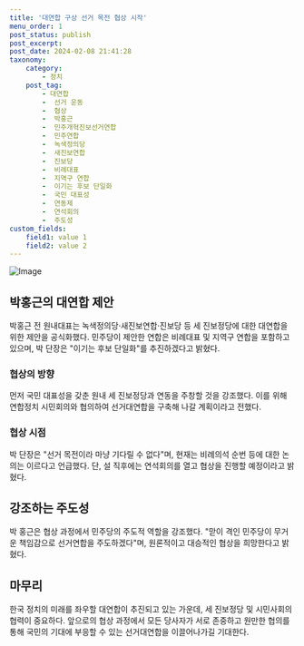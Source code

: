 ```yaml
---
title: '대연합 구상 선거 목전 협상 시작'
menu_order: 1
post_status: publish
post_excerpt: 
post_date: 2024-02-08 21:41:28
taxonomy:
    category:
        - 정치
    post_tag:
        - 대연합
        -  선거 운동
        -  협상
        -  박홍근
        -  민주개혁진보선거연합
        -  민주연합
        -  녹색정의당
        -  새진보연합
        -  진보당
        -  비례대표
        -  지역구 연합
        -  이기는 후보 단일화
        -  국민 대표성
        -  연동제
        -  연석회의
        -  주도성
custom_fields:
    field1: value 1
    field2: value 2
---
```


![Image](https://imgnews.pstatic.net/image/047/2024/02/08/0002421728_001_20240208114901094.jpg?type=w647)

## 박홍근의 대연합 제안 
박홍근 전 원내대표는 녹색정의당·새진보연합·진보당 등 세 진보정당에 대한 대연합을 위한 제안을 공식화했다. 민주당이 제안한 연합은 비례대표 및 지역구 연합을 포함하고 있으며, 박 단장은 "이기는 후보 단일화"를 추진하겠다고 밝혔다.
### 협상의 방향 
먼저 국민 대표성을 갖춘 원내 세 진보정당과 연동을 주창할 것을 강조했다. 이를 위해 연합정치 시민회의와 협의하여 선거대연합을 구축해 나갈 계획이라고 전했다.
### 협상 시점 
박 단장은 "선거 목전이라 마냥 기다릴 수 없다"며, 현재는 비례의석 순번 등에 대한 논의는 이르다고 언급했다. 단, 설 직후에는 연석회의를 열고 협상을 진행할 예정이라고 밝혔다.
## 강조하는 주도성 
박 홍근은 협상 과정에서 민주당의 주도적 역할을 강조했다. "맏이 격인 민주당이 무거운 책임감으로 선거연합을 주도하겠다"며, 원론적이고 대승적인 협상을 희망한다고 밝혔다.
## 마무리
한국 정치의 미래를 좌우할 대연합이 추진되고 있는 가운데, 세 진보정당 및 시민사회의 협력이 중요하다. 앞으로의 협상 과정에서 모든 당사자가 서로 존중하고 원만한 협의를 통해 국민의 기대에 부응할 수 있는 선거대연합을 이끌어나가길 기대한다.
